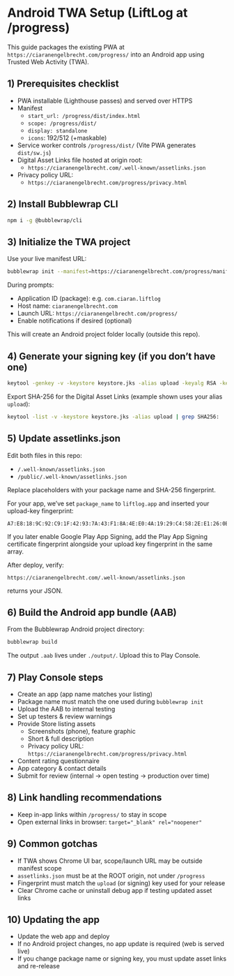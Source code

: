 # Android TWA Setup (LiftLog at /progress)

This guide packages the existing PWA at `https://ciaranengelbrecht.com/progress/` into an Android app using Trusted Web Activity (TWA).

## 1) Prerequisites checklist

- PWA installable (Lighthouse passes) and served over HTTPS
- Manifest
  - `start_url: /progress/dist/index.html`
  - `scope: /progress/dist/`
  - `display: standalone`
  - `icons`: 192/512 (+maskable)
- Service worker controls `/progress/dist/` (Vite PWA generates `dist/sw.js`)
- Digital Asset Links file hosted at origin root:
  - `https://ciaranengelbrecht.com/.well-known/assetlinks.json`
- Privacy policy URL:
  - `https://ciaranengelbrecht.com/progress/privacy.html`

## 2) Install Bubblewrap CLI

```bash
npm i -g @bubblewrap/cli
```

## 3) Initialize the TWA project

Use your live manifest URL:

```bash
bubblewrap init --manifest=https://ciaranengelbrecht.com/progress/manifest.webmanifest
```

During prompts:

- Application ID (package): e.g. `com.ciaran.liftlog`
- Host name: `ciaranengelbrecht.com`
- Launch URL: `https://ciaranengelbrecht.com/progress/`
- Enable notifications if desired (optional)

This will create an Android project folder locally (outside this repo).

## 4) Generate your signing key (if you don’t have one)

```bash
keytool -genkey -v -keystore keystore.jks -alias upload -keyalg RSA -keysize 2048 -validity 10000
```

Export SHA-256 for the Digital Asset Links (example shown uses your alias `upload`):

```bash
keytool -list -v -keystore keystore.jks -alias upload | grep SHA256:
```

## 5) Update assetlinks.json

Edit both files in this repo:

- `/.well-known/assetlinks.json`
- `/public/.well-known/assetlinks.json`

Replace placeholders with your package name and SHA-256 fingerprint.

For your app, we’ve set `package_name` to `liftlog.app` and inserted your upload-key fingerprint:

```
A7:E8:18:9C:92:C9:1F:42:93:7A:43:F1:8A:4E:E0:4A:19:29:C4:58:2E:E1:26:0B:AD:E0:B7:A2:86:99:68:06
```

If you later enable Google Play App Signing, add the Play App Signing certificate fingerprint alongside your upload key fingerprint in the same array.

After deploy, verify:

```
https://ciaranengelbrecht.com/.well-known/assetlinks.json
```

returns your JSON.

## 6) Build the Android app bundle (AAB)

From the Bubblewrap Android project directory:

```bash
bubblewrap build
```

The output `.aab` lives under `./output/`. Upload this to Play Console.

## 7) Play Console steps

- Create an app (app name matches your listing)
- Package name must match the one used during `bubblewrap init`
- Upload the AAB to internal testing
- Set up testers & review warnings
- Provide Store listing assets
  - Screenshots (phone), feature graphic
  - Short & full description
  - Privacy policy URL: `https://ciaranengelbrecht.com/progress/privacy.html`
- Content rating questionnaire
- App category & contact details
- Submit for review (internal → open testing → production over time)

## 8) Link handling recommendations

- Keep in-app links within `/progress/` to stay in scope
- Open external links in browser: `target="_blank" rel="noopener"`

## 9) Common gotchas

- If TWA shows Chrome UI bar, scope/launch URL may be outside manifest scope
- `assetlinks.json` must be at the ROOT origin, not under `/progress`
- Fingerprint must match the `upload` (or signing) key used for your release
- Clear Chrome cache or uninstall debug app if testing updated asset links

## 10) Updating the app

- Update the web app and deploy
- If no Android project changes, no app update is required (web is served live)
- If you change package name or signing key, you must update asset links and re-release
